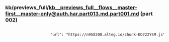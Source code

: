 ### kb/previews_full/kb__previews_full__flows__master-first__master-only@auth.har.part013.md.part001.md (part 002)

```md

                    "url": "https://n958200.alteg.io/chunk-KO722YSM.js",
                  
```

```

